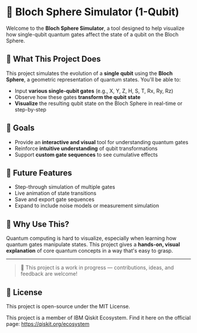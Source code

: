 # 🧠 Bloch Sphere Simulator (1-Qubit)

Welcome to the **Bloch Sphere Simulator**, a tool designed to help visualize how single-qubit quantum gates affect the state of a qubit on the Bloch Sphere.

## 🧪 What This Project Does

This project simulates the evolution of a **single qubit** using the **Bloch Sphere**, a geometric representation of quantum states. You'll be able to:

- Input **various single-qubit gates** (e.g., X, Y, Z, H, S, T, Rx, Ry, Rz)
- Observe how these gates **transform the qubit state**
- **Visualize** the resulting qubit state on the Bloch Sphere in real-time or step-by-step

## 🎯 Goals

- Provide an **interactive and visual** tool for understanding quantum gates
- Reinforce **intuitive understanding** of qubit transformations
- Support **custom gate sequences** to see cumulative effects

## 🚀 Future Features

- Step-through simulation of multiple gates
- Live animation of state transitions
- Save and export gate sequences
- Expand to include noise models or measurement simulation

## 🧠 Why Use This?

Quantum computing is hard to visualize, especially when learning how quantum gates manipulate states. This project gives a **hands-on, visual explanation** of core quantum concepts in a way that's easy to grasp.

---

> 🔄 This project is a work in progress — contributions, ideas, and feedback are welcome!

## 📜 License

This project is open-source under the MIT License.

This project is a member of IBM Qiskit Ecosystem.
Find it here on the official page: https://qiskit.org/ecosystem



